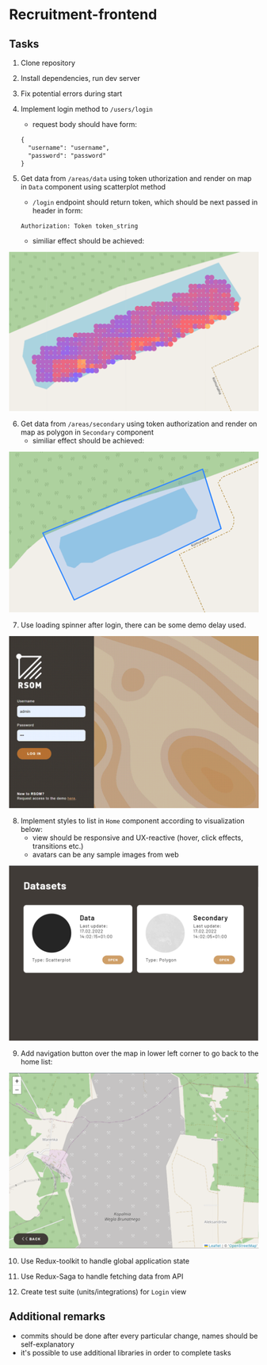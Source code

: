 # Recruitment-frontend

## Tasks
1. Clone repository
1. Install dependencies, run dev server
1. Fix potential errors during start
1. Implement login method to `/users/login`
    - request body should have form:
    ```
    {
      "username": "username",
      "password": "password"
    }
    ```

1. Get data from `/areas/data` using token uthorization and render on map in `Data` component using scatterplot method  
    - `/login` endpoint should return token, which should be next passed in header in form:  
    ```
    Authorization: Token token_string
    ```

    - similiar effect should be achieved:

![scatterplot](/src/assets/scatterplot.PNG)

6. Get data from `/areas/secondary` using token authorization and render on map as polygon in `Secondary` component 
    - similiar effect should be achieved:

![polygon](/src/assets/boundary.PNG)

7. Use loading spinner after login, there can be some demo delay used.

![loading](/src/assets/loading.gif)

8. Implement styles to list in `Home` component according to visualization below:
    - view should be responsive and UX-reactive (hover, click effects, transitions etc.)
    - avatars can be any sample images from web

![home_preview](/src/assets/datasets_list.PNG)

9. Add navigation button over the map in lower left corner to go back to the home list:

![back_button](/src/assets/back_button.PNG)

10. Use Redux-toolkit to handle global application state

1. Use Redux-Saga to handle fetching data from API

1. Create test suite (units/integrations) for `Login` view

## Additional remarks
- commits should be done after every particular change, names should be self-explanatory
- it's possible to use additional libraries in order to complete tasks
